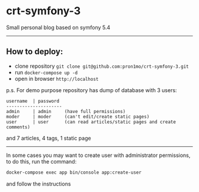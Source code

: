 # crt-symfony-3
Small personal blog based on symfony 5.4

---
## How to deploy:
+ clone repository `git clone git@github.com:pron1mo/crt-symfony-3.git`
+ run `docker-compose up -d`
+ open in browser `http://localhost`

p.s.
For demo purpose repository has dump of database with 3 users:
```shell
username  | password
---------------------
admin     | admin     (have full permissions)
moder     | moder     (can't edit/create static pages)
user      | user      (can read articles/static pages and create comments)
```
and 7 articles, 4 tags, 1 static page

---



In some cases you may want to create user with administrator permissions, to do this, run the command:
```bash
docker-compose exec app bin/console app:create-user
```
and follow the instructions
